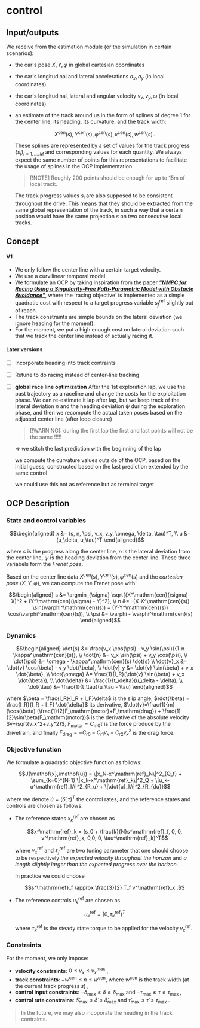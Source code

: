 # control

## Input/outputs

We receive from the estimation module (or the simulation in certain scenarios):

- the car's pose $X,Y,\varphi$ in global cartesian coordinates
- the car's longitudinal and lateral accelerations $a_x,a_y$ (in local coordinates)
- the car's longitudinal, lateral and angular velocity $v_x,v_y,\omega$ (in local coordinates)
- an estimate of the track around us in the form of splines of degree 1 for the
  center line, its heading, its curvature, and the track width:

  ```math
  X^\mathrm{cen}(s),Y^\mathrm{cen}(s),\varphi^\mathrm{cen}(s),\kappa^\mathrm{cen}(s),w^\mathrm{cen}(s)\,.
  ```

  These splines are represented by a set of values for the track progress
  $\{s_i\}_{i=1,\dots,M}$ and corresponding values for each quantity. We always
  expect the same number of points for this representations to facilitate the
  usage of splines in the OCP implementation.

  > [!NOTE] Roughly 200 points should be enough for up to 15m of local track.

  The track progress values $s_i$ are also supposed to be consistent throughout
  the drive. This means that they should be extracted from the same global
  representation of the track, in such a way that a certain position would have
  the same projection $s$ on two consecutive local tracks.

## Concept

#### V1

- We only follow the center line with a certain target velocity.
- We use a curvilinear temporal model.
- We formulate an OCP by taking inspiration from the paper [**_"NMPC for
  Racing Using a Singularity-Free Path-Parametric Model with Obstacle
  Avoidance"_**](https://www.sciencedirect.com/science/article/pii/S2405896320317845),
  where the 'racing objective' is implemented as a simple quadratic cost with
  respect to a target progress variable $s^\mathrm{ref}_f$ slightly out of reach.
- The track constraints are simple bounds on the lateral deviation (we ignore
  heading for the moment).
- For the moment, we put a high enough cost on lateral deviation such that we
  track the center line instead of actually racing it.

#### Later versions

- [ ] Incorporate heading into track contraints
- [ ] Retune to do racing instead of center-line tracking
- [ ] **global race line optimization**
      After the 1st exploration lap, we use the past trajectory as a raceline and change the costs for the exploitation phase. We can re-estimate it lap after lap, but
      we keep track of the lateral deviation $n$ and the heading deviation $\psi$ during the exploration phase, and then we recompute the actual taken poses based on the adjusted center line (after loop closure)

    > [!WARNING]: during the first lap the first and last points will not be the same !!!!!

    ⇒ we stitch the last prediction with the beginning of the lap

    we compute the curvature values outside of the OCP, based on the initial guess, constructed based on the last prediction extended by the same control

    we could use this not as reference but as terminal target

## OCP Description

### State and control variables

```math
\begin{aligned}
x &= (s, n, \psi, v_x, v_y, \omega, \delta, \tau)^T, \\
u &= (u_\delta, u_\tau)^T
\end{aligned}
```

where $s$ is the progress along the center line, $n$ is the lateral deviation from the center line, $\psi$ is the heading deviation from the center line.
These three variabels form the _Frenet pose_.

Based on the center line data $X^\mathrm{cen}(s), Y^\mathrm{cen}(s), \varphi^\mathrm{cen}(s)$ and the _cartesian pose_ $(X, Y, \varphi)$, we can compute the
Frenet pose with:

```math
\begin{aligned}
s &= \argmin_{\sigma} \sqrt{(X^\mathrm{cen}(\sigma) - X)^2 + (Y^\mathrm{cen}(\sigma) - Y)^2}, \\
n &= -(X-X^\mathrm{cen}(s)) \sin(\varphi^\mathrm{cen}(s)) + (Y-Y^\mathrm{cen}(s)) \cos(\varphi^\mathrm{cen}(s)), \\
\psi &= \varphi - \varphi^\mathrm{cen}(s)
\end{aligned}
```

### Dynamics

```math
\begin{aligned}
\dot{s} &= \frac{v_x \cos(\psi) - v_y \sin(\psi)}{1-n \kappa^\mathrm{cen}(s)}, \\
\dot{n} &= v_x \sin(\psi) + v_y \cos(\psi), \\
\dot{\psi} &= \omega - \kappa^\mathrm{cen}(s) \dot{s} \\
\dot{v}_x &= \dot{v} \cos(\beta) - v_y \dot{\beta}, \\
\dot{v}_y &= \dot{v} \sin(\beta) + v_x \dot{\beta}, \\
\dot{\omega} &= \frac{1}{l_R}(\dot{v} \sin(\beta) + v_x \dot{\beta}), \\
\dot{\delta} &= \frac{1}{t_\delta}(u_\delta - \delta), \\
\dot{\tau} &= \frac{1}{t_\tau}(u_\tau - \tau)
\end{aligned}
```

where $\beta = \frac{l_R}{l_R + l_F}\delta$ is the slip angle, $\dot{\beta} = \frac{l_R}{l_R + l_F} \dot{\delta}$ its derivative,
$\dot{v}=\frac{1}{m}(\cos(\beta) (\frac{1}{2}F_\mathrm{motor}+F_\mathrm{drag}) + \frac{1}{2}\sin(\beta)F_\mathrm{motor})$ is the
derivative of the absolute velocity $v=\sqrt{v_x^2+v_y^2}$, $F_\mathrm{motor}=C_\mathrm{m0}\tau$ is the force produce by the drivetrain,
and finally $F_\mathrm{drag}=-C_\mathrm{r0} - C_\mathrm{r1} v_x - C_\mathrm{r2} v_x^2$ is the drag force.

### Objective function

We formulate a quadratic objective function as follows:

```math
J(\mathbf{x},\mathbf{u}) = \|x_N-x^\mathrm{ref}_N\|^2_{Q_f} + \sum_{k=0}^{N-1} \|x_k-x^\mathrm{ref}_k\|^2_Q + \|u_k-u^\mathrm{ref}_k\|^2_{R_u} + \|\dot{u}_k\|^2_{R_{du}}
```

where we denote $\dot{u}=(\dot{\delta}, \dot{\tau})^T$ the control rates, and the reference states and controls are chosen as follows:

- The reference states $x^\mathrm{ref}_k$ are chosen as

  ```math
  x^\mathrm{ref}_k = (s_0 + \frac{k}{N}s^\mathrm{ref}_f, 0, 0, v^\mathrm{ref}_x, 0,0, 0, \tau^\mathrm{ref}_k)^T
  ```

  where $v^\mathrm{ref}_x$ and $s^\mathrm{ref}_f$ are two tuning parameter that
  one should choose to be respectively _the expected velocity throughout the
  horizon_ and _a length slightly larger than the expected progress over the
  horizon_.

  In practice we could choose 
  ```math
  s^\mathrm{ref}_f \approx \frac{3}{2} T_f v^\mathrm{ref}_x .
  ```

- The reference controls $u^\mathrm{ref}_k$ are chosen as

  ```math
  u^\mathrm{ref}_k = (0, \tau^\mathrm{ref}_k)^T
  ```

  where $\tau^\mathrm{ref}_k$ is the steady state torque to be applied for the
  velocity $v^\mathrm{ref}_x$.

### Constraints

For the moment, we only impose:

- **velocity constraints**: $0 \leq v_x \leq v^\mathrm{max}_x$ ,
- **track constraints**: $-w^{\mathrm{cen}} \leq n \leq w^{\mathrm{cen}}$, where $w^{\mathrm{cen}}$ is the track width (at the current track progress $s$) ,
- **control input constraints**: $-\delta_\mathrm{max} \leq \delta \leq \delta_\mathrm{max}$ and $-\tau_\mathrm{max} \leq \tau \leq \tau_\mathrm{max}$ ,
- **control rate constrains**: $\dot{\delta}_\mathrm{max} \leq \dot{\delta} \leq \dot{\delta}_\mathrm{max}$ and $\dot{\tau}_\mathrm{max} \leq \dot{\tau} \leq \dot{\tau}_\mathrm{max}$ .

> In the future, we may also incoporate the heading in the track contraints.
